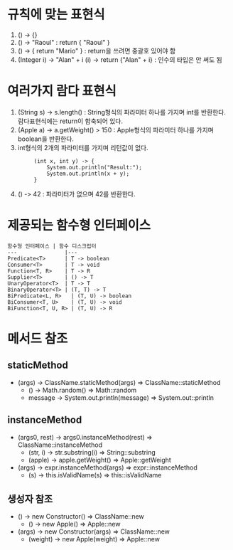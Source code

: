 # 규칙에 맞는 표현식
1. () -> {}
2. () -> "Raoul"              : return { "Raoul" } 
3. () -> { return "Mario" }   : return을 쓰려면 중괄호 있어야 함
4. (Integer i) -> "Alan" + i 
   (i) -> return {"Alan" + i} : 인수의 타입은 안 써도 됨

# 여러가지 람다 표현식
1. (String s) -> s.length() : String형식의 파라미터 하나를 가지며 int를 반환한다. 람다표현식에는 return이 함축되어 있다.
2. (Apple a) -> a.getWeight() > 150 : Apple형식의 파라미터 하나를 가지며 boolean을 반환한다.
3. int형식의 2개의 파라미터를 가지며 리턴값이 없다.
    ```
         (int x, int y) -> {
             System.out.println("Result:");
             System.out.println(x + y);
         }
    ```
4. () -> 42 : 파라미터가 없으며 42를 반환한다.

# 제공되는 함수형 인터페이스
```
함수형 인터페이스 | 함수 디스크립터 
---               |---
Predicate<T>      | T -> boolean
Consumer<T>       | T -> void
Function<T, R>    | T -> R
Supplier<T>       | () -> T
UnaryOperator<T>  | T -> T
BinaryOperator<T> | (T, T) -> T
BiPredicate<L, R>   | (T, U) -> boolean
BiConsumer<T, U>    | (T, U) -> void
BiFunction<T, U, R> | (T, U) -> R
```

# 메서드 참조
## staticMethod
- (args) -> ClassName.staticMethod(args) => ClassName::staticMethod
    - () -> Math.random() => Math::random
    - message -> System.out.println(message) => System.out::println

## instanceMethod
- (args0, rest) -> args0.instanceMethod(rest) => ClassName::instanceMethod
    - (str, i) -> str.substring(i) => String::substring
    - (apple) -> apple.getWeight() => Apple::getWeight
- (args) -> expr.instanceMethod(args) => expr::instanceMethod
    - (s) -> this.isValidName(s) => this::isValidName

## 생성자 참조
- () -> new Constructor() => ClassName::new
    - () -> new Apple()  => Apple::new
- (args) -> new Constructor(args) => ClassName::new
    - (weight) -> new Apple(weight) => Apple::new